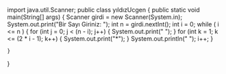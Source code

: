 import java.util.Scanner;
public class yıldızUcgen {
    public static void main(String[] args) {
        Scanner girdi = new Scanner(System.in);
        System.out.print("Bir Sayı Giriniz: ");
        int n = girdi.nextInt();
        int i = 0;
        while ( i <= n ) {
            for (int j = 0; j < (n - i); j++) {
                System.out.print(" ");
            }
            for (int k = 1; k <= (2 * i - 1); k++) {
                System.out.print("*");
            }
            System.out.println(" ");
            i++;
        }


    }
}

